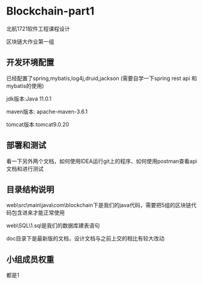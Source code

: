 # Blockchain-part1

北航1721软件工程课程设计

区块链大作业第一组

## 开发环境配置

已经配置了spring,mybatis,log4j,druid,jackson (需要自学一下spring rest api 和 mybatis的使用)

jdk版本:Java 11.0.1

maven版本: apache-maven-3.6.1

tomcat版本:tomcat9.0.20

## 部署和测试

看一下另外两个文档，如何使用IDEA运行git上的程序、如何使用postman查看api文档和进行测试

## 目录结构说明

web\src\main\java\com\blockchain下是我们的java代码，需要把5组的区块链代码包含进来才能正常使用

web\SQL\1.sql是我们的数据库建表语句

doc目录下是最新版的文档，设计文档与之前上交的相比有较大改动

## 小组成员权重

都是1
